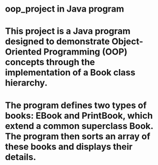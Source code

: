 # oop_project in Java program
# This project is a Java program designed to demonstrate Object-Oriented Programming (OOP) concepts through the implementation of a Book class hierarchy.
# The program defines two types of books: EBook and PrintBook, which extend a common superclass Book. The program then sorts an array of these books and displays their details.
